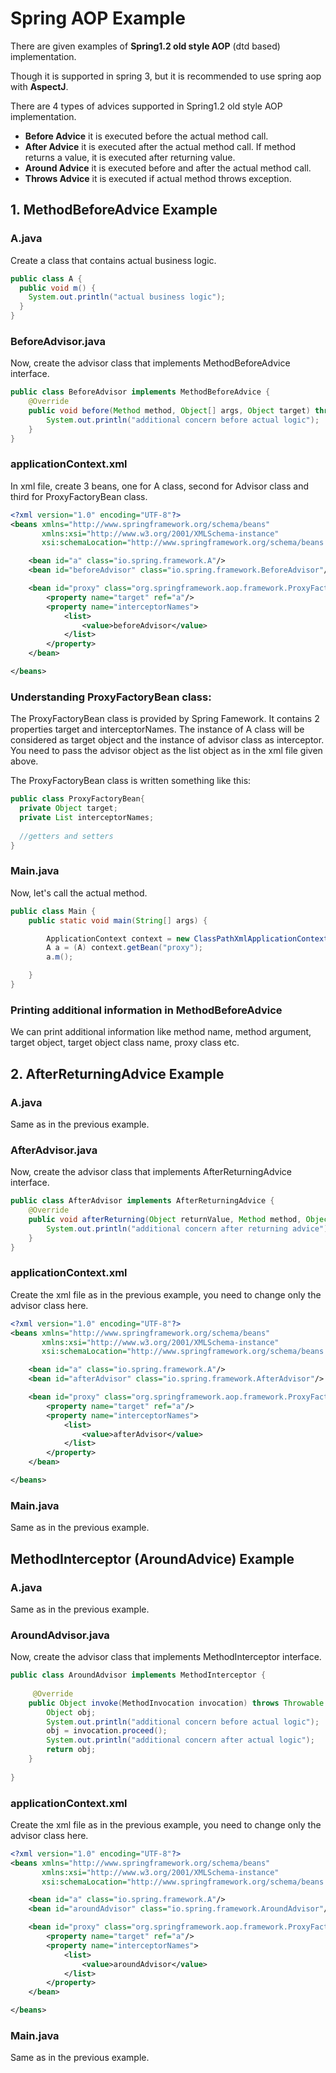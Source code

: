# Spring AOP Example
There are given examples of **Spring1.2 old style AOP** (dtd based) implementation.

Though it is supported in spring 3, but it is recommended to use spring aop with **AspectJ**.

There are 4 types of advices supported in Spring1.2 old style AOP implementation.

- **Before Advice** it is executed before the actual method call.
- **After Advice** it is executed after the actual method call. If method returns a value, it is executed after returning value.
- **Around Advice** it is executed before and after the actual method call.
- **Throws Advice** it is executed if actual method throws exception.

## 1. MethodBeforeAdvice Example

### A.java
Create a class that contains actual business logic.

```java
public class A {  
  public void m() {
    System.out.println("actual business logic");
  }  
}  
```

### BeforeAdvisor.java
Now, create the advisor class that implements MethodBeforeAdvice interface.

```java
public class BeforeAdvisor implements MethodBeforeAdvice {  
    @Override  
    public void before(Method method, Object[] args, Object target) throws Throwable {  
        System.out.println("additional concern before actual logic");  
    }  
}  
```

### applicationContext.xml
In xml file, create 3 beans, one for A class, second for Advisor class and third for ProxyFactoryBean class.

```xml
<?xml version="1.0" encoding="UTF-8"?>
<beans xmlns="http://www.springframework.org/schema/beans"
       xmlns:xsi="http://www.w3.org/2001/XMLSchema-instance"
       xsi:schemaLocation="http://www.springframework.org/schema/beans http://www.springframework.org/schema/beans/spring-beans.xsd">

    <bean id="a" class="io.spring.framework.A"/>
    <bean id="beforeAdvisor" class="io.spring.framework.BeforeAdvisor"/>

    <bean id="proxy" class="org.springframework.aop.framework.ProxyFactoryBean">
        <property name="target" ref="a"/>
        <property name="interceptorNames">
            <list>
                <value>beforeAdvisor</value>
            </list>
        </property>
    </bean>

</beans>
```

### Understanding ProxyFactoryBean class:

The ProxyFactoryBean class is provided by Spring Famework. It contains 2 properties target and interceptorNames. The instance of A class will be considered as target object and the instance of advisor class as interceptor. You need to pass the advisor object as the list object as in the xml file given above.

The ProxyFactoryBean class is written something like this:

```java
public class ProxyFactoryBean{  
  private Object target;  
  private List interceptorNames;  
  
  //getters and setters  
}  
```

### Main.java
Now, let's call the actual method.

```java
public class Main {
    public static void main(String[] args) {

        ApplicationContext context = new ClassPathXmlApplicationContext("applicationContext.xml");
        A a = (A) context.getBean("proxy");
        a.m();

    }
}
```

### Printing additional information in MethodBeforeAdvice
We can print additional information like method name, method argument, target object, target object class name, proxy class etc.

## 2. AfterReturningAdvice Example

### A.java
Same as in the previous example.

### AfterAdvisor.java
Now, create the advisor class that implements AfterReturningAdvice interface.

```java
public class AfterAdvisor implements AfterReturningAdvice {  
    @Override  
    public void afterReturning(Object returnValue, Method method, Object[] args, Object target) throws Throwable {  
        System.out.println("additional concern after returning advice");  
    }  
}  
```

### applicationContext.xml
Create the xml file as in the previous example, you need to change only the advisor class here.

```xml
<?xml version="1.0" encoding="UTF-8"?>
<beans xmlns="http://www.springframework.org/schema/beans"
       xmlns:xsi="http://www.w3.org/2001/XMLSchema-instance"
       xsi:schemaLocation="http://www.springframework.org/schema/beans http://www.springframework.org/schema/beans/spring-beans.xsd">

    <bean id="a" class="io.spring.framework.A"/>
    <bean id="afterAdvisor" class="io.spring.framework.AfterAdvisor"/>

    <bean id="proxy" class="org.springframework.aop.framework.ProxyFactoryBean">
        <property name="target" ref="a"/>
        <property name="interceptorNames">
            <list>
                <value>afterAdvisor</value>
            </list>
        </property>
    </bean>

</beans>
```

### Main.java
Same as in the previous example.

## MethodInterceptor (AroundAdvice) Example

### A.java
Same as in the previous example.

### AroundAdvisor.java
Now, create the advisor class that implements MethodInterceptor interface.

```java
public class AroundAdvisor implements MethodInterceptor {  
  
     @Override
    public Object invoke(MethodInvocation invocation) throws Throwable {
        Object obj;
        System.out.println("additional concern before actual logic");
        obj = invocation.proceed();
        System.out.println("additional concern after actual logic");
        return obj;
    }
  
}  
```

### applicationContext.xml
Create the xml file as in the previous example, you need to change only the advisor class here.

```xml
<?xml version="1.0" encoding="UTF-8"?>
<beans xmlns="http://www.springframework.org/schema/beans"
       xmlns:xsi="http://www.w3.org/2001/XMLSchema-instance"
       xsi:schemaLocation="http://www.springframework.org/schema/beans http://www.springframework.org/schema/beans/spring-beans.xsd">

    <bean id="a" class="io.spring.framework.A"/>
    <bean id="aroundAdvisor" class="io.spring.framework.AroundAdvisor"/>

    <bean id="proxy" class="org.springframework.aop.framework.ProxyFactoryBean">
        <property name="target" ref="a"/>
        <property name="interceptorNames">
            <list>
                <value>aroundAdvisor</value>
            </list>
        </property>
    </bean>

</beans>
```

### Main.java
Same as in the previous example.

